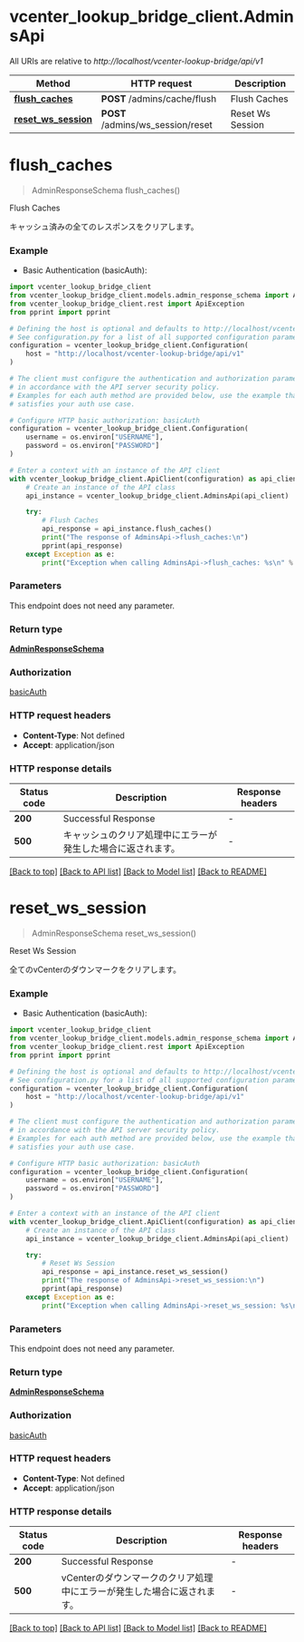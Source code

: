 # vcenter_lookup_bridge_client.AdminsApi

All URIs are relative to *http://localhost/vcenter-lookup-bridge/api/v1*

Method | HTTP request | Description
------------- | ------------- | -------------
[**flush_caches**](AdminsApi.md#flush_caches) | **POST** /admins/cache/flush | Flush Caches
[**reset_ws_session**](AdminsApi.md#reset_ws_session) | **POST** /admins/ws_session/reset | Reset Ws Session


# **flush_caches**
> AdminResponseSchema flush_caches()

Flush Caches

キャッシュ済みの全てのレスポンスをクリアします。

### Example

* Basic Authentication (basicAuth):

```python
import vcenter_lookup_bridge_client
from vcenter_lookup_bridge_client.models.admin_response_schema import AdminResponseSchema
from vcenter_lookup_bridge_client.rest import ApiException
from pprint import pprint

# Defining the host is optional and defaults to http://localhost/vcenter-lookup-bridge/api/v1
# See configuration.py for a list of all supported configuration parameters.
configuration = vcenter_lookup_bridge_client.Configuration(
    host = "http://localhost/vcenter-lookup-bridge/api/v1"
)

# The client must configure the authentication and authorization parameters
# in accordance with the API server security policy.
# Examples for each auth method are provided below, use the example that
# satisfies your auth use case.

# Configure HTTP basic authorization: basicAuth
configuration = vcenter_lookup_bridge_client.Configuration(
    username = os.environ["USERNAME"],
    password = os.environ["PASSWORD"]
)

# Enter a context with an instance of the API client
with vcenter_lookup_bridge_client.ApiClient(configuration) as api_client:
    # Create an instance of the API class
    api_instance = vcenter_lookup_bridge_client.AdminsApi(api_client)

    try:
        # Flush Caches
        api_response = api_instance.flush_caches()
        print("The response of AdminsApi->flush_caches:\n")
        pprint(api_response)
    except Exception as e:
        print("Exception when calling AdminsApi->flush_caches: %s\n" % e)
```



### Parameters

This endpoint does not need any parameter.

### Return type

[**AdminResponseSchema**](AdminResponseSchema.md)

### Authorization

[basicAuth](../README.md#basicAuth)

### HTTP request headers

 - **Content-Type**: Not defined
 - **Accept**: application/json

### HTTP response details

| Status code | Description | Response headers |
|-------------|-------------|------------------|
**200** | Successful Response |  -  |
**500** | キャッシュのクリア処理中にエラーが発生した場合に返されます。 |  -  |

[[Back to top]](#) [[Back to API list]](../README.md#documentation-for-api-endpoints) [[Back to Model list]](../README.md#documentation-for-models) [[Back to README]](../README.md)

# **reset_ws_session**
> AdminResponseSchema reset_ws_session()

Reset Ws Session

全てのvCenterのダウンマークをクリアします。

### Example

* Basic Authentication (basicAuth):

```python
import vcenter_lookup_bridge_client
from vcenter_lookup_bridge_client.models.admin_response_schema import AdminResponseSchema
from vcenter_lookup_bridge_client.rest import ApiException
from pprint import pprint

# Defining the host is optional and defaults to http://localhost/vcenter-lookup-bridge/api/v1
# See configuration.py for a list of all supported configuration parameters.
configuration = vcenter_lookup_bridge_client.Configuration(
    host = "http://localhost/vcenter-lookup-bridge/api/v1"
)

# The client must configure the authentication and authorization parameters
# in accordance with the API server security policy.
# Examples for each auth method are provided below, use the example that
# satisfies your auth use case.

# Configure HTTP basic authorization: basicAuth
configuration = vcenter_lookup_bridge_client.Configuration(
    username = os.environ["USERNAME"],
    password = os.environ["PASSWORD"]
)

# Enter a context with an instance of the API client
with vcenter_lookup_bridge_client.ApiClient(configuration) as api_client:
    # Create an instance of the API class
    api_instance = vcenter_lookup_bridge_client.AdminsApi(api_client)

    try:
        # Reset Ws Session
        api_response = api_instance.reset_ws_session()
        print("The response of AdminsApi->reset_ws_session:\n")
        pprint(api_response)
    except Exception as e:
        print("Exception when calling AdminsApi->reset_ws_session: %s\n" % e)
```



### Parameters

This endpoint does not need any parameter.

### Return type

[**AdminResponseSchema**](AdminResponseSchema.md)

### Authorization

[basicAuth](../README.md#basicAuth)

### HTTP request headers

 - **Content-Type**: Not defined
 - **Accept**: application/json

### HTTP response details

| Status code | Description | Response headers |
|-------------|-------------|------------------|
**200** | Successful Response |  -  |
**500** | vCenterのダウンマークのクリア処理中にエラーが発生した場合に返されます。 |  -  |

[[Back to top]](#) [[Back to API list]](../README.md#documentation-for-api-endpoints) [[Back to Model list]](../README.md#documentation-for-models) [[Back to README]](../README.md)

